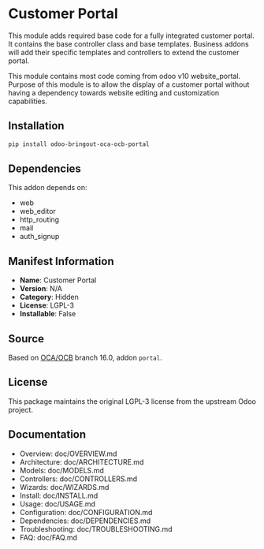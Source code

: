 # Customer Portal


This module adds required base code for a fully integrated customer portal.
It contains the base controller class and base templates. Business addons
will add their specific templates and controllers to extend the customer
portal.

This module contains most code coming from odoo v10 website_portal. Purpose
of this module is to allow the display of a customer portal without having
a dependency towards website editing and customization capabilities.

## Installation

```bash
pip install odoo-bringout-oca-ocb-portal
```

## Dependencies

This addon depends on:
- web
- web_editor
- http_routing
- mail
- auth_signup

## Manifest Information

- **Name**: Customer Portal
- **Version**: N/A
- **Category**: Hidden
- **License**: LGPL-3
- **Installable**: False

## Source

Based on [OCA/OCB](https://github.com/OCA/OCB) branch 16.0, addon `portal`.

## License

This package maintains the original LGPL-3 license from the upstream Odoo project.

## Documentation

- Overview: doc/OVERVIEW.md
- Architecture: doc/ARCHITECTURE.md
- Models: doc/MODELS.md
- Controllers: doc/CONTROLLERS.md
- Wizards: doc/WIZARDS.md
- Install: doc/INSTALL.md
- Usage: doc/USAGE.md
- Configuration: doc/CONFIGURATION.md
- Dependencies: doc/DEPENDENCIES.md
- Troubleshooting: doc/TROUBLESHOOTING.md
- FAQ: doc/FAQ.md
